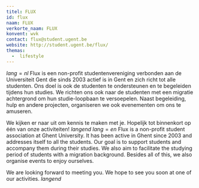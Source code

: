 ```yaml
---
titel: FLUX
id: flux
naam: FLUX
verkorte_naam: FLUX
konvent: wvk
contact: flux@student.ugent.be
website: http://student.ugent.be/flux/
themas:
  -  lifestyle
---
```


$lang=nl$ 
Flux is een non-profit studentenvereniging verbonden aan de Universiteit Gent die sinds 2003 actief is in Gent en zich richt tot alle studenten. Ons doel is ook de studenten te ondersteunen en te begeleiden tijdens hun studies. We richten ons ook naar de studenten met een migratie achtergrond om hun studie-loopbaan te versoepelen. Naast begeleiding, hulp en andere projecten, organiseren we ook evenementen om ons te amuseren.

We kijken er naar uit om kennis te maken met je. Hopelijk tot binnenkort op één van onze activiteiten! 
$langend$ 
$lang=en$ 
Flux is a non-profit student association at Ghent University. It has been active in Ghent since 2003 and addresses itself to all the students. Our goal is to support students and accompany them during their studies. We also aim to facilitate the studying period of students with a migration background. Besides all of this, we also organise events to enjoy ourselves.

We are looking forward to meeting you. We hope to see you soon at one of our activities. 
$langend$
